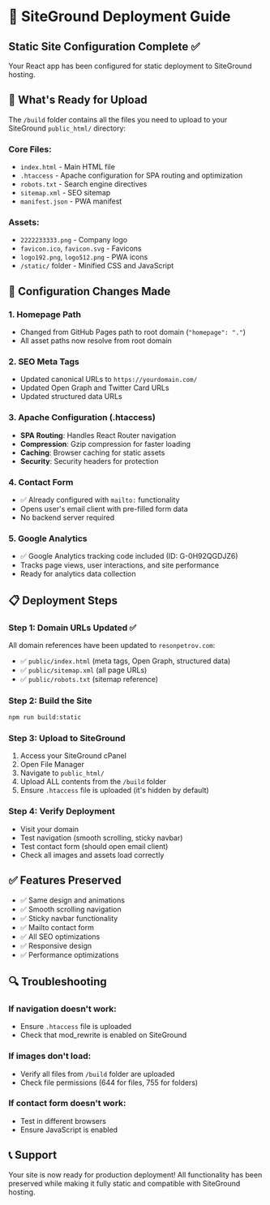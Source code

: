 # 🚀 SiteGround Deployment Guide

## Static Site Configuration Complete ✅

Your React app has been configured for static deployment to SiteGround hosting.

## 📁 What's Ready for Upload

The `/build` folder contains all the files you need to upload to your SiteGround `public_html/` directory:

### Core Files:
- `index.html` - Main HTML file
- `.htaccess` - Apache configuration for SPA routing and optimization
- `robots.txt` - Search engine directives
- `sitemap.xml` - SEO sitemap
- `manifest.json` - PWA manifest

### Assets:
- `2222233333.png` - Company logo
- `favicon.ico`, `favicon.svg` - Favicons
- `logo192.png`, `logo512.png` - PWA icons
- `/static/` folder - Minified CSS and JavaScript

## 🔧 Configuration Changes Made

### 1. Homepage Path
- Changed from GitHub Pages path to root domain (`"homepage": "."`)
- All asset paths now resolve from root domain

### 2. SEO Meta Tags
- Updated canonical URLs to `https://yourdomain.com/`
- Updated Open Graph and Twitter Card URLs
- Updated structured data URLs

### 3. Apache Configuration (.htaccess)
- **SPA Routing**: Handles React Router navigation
- **Compression**: Gzip compression for faster loading
- **Caching**: Browser caching for static assets
- **Security**: Security headers for protection

### 4. Contact Form
- ✅ Already configured with `mailto:` functionality
- Opens user's email client with pre-filled form data
- No backend server required

### 5. Google Analytics
- ✅ Google Analytics tracking code included (ID: G-0H92QGDJZ6)
- Tracks page views, user interactions, and site performance
- Ready for analytics data collection

## 📋 Deployment Steps

### Step 1: Domain URLs Updated ✅
All domain references have been updated to `resonpetrov.com`:
- ✅ `public/index.html` (meta tags, Open Graph, structured data)
- ✅ `public/sitemap.xml` (all page URLs)
- ✅ `public/robots.txt` (sitemap reference)

### Step 2: Build the Site
```bash
npm run build:static
```

### Step 3: Upload to SiteGround
1. Access your SiteGround cPanel
2. Open File Manager
3. Navigate to `public_html/`
4. Upload ALL contents from the `/build` folder
5. Ensure `.htaccess` file is uploaded (it's hidden by default)

### Step 4: Verify Deployment
- Visit your domain
- Test navigation (smooth scrolling, sticky navbar)
- Test contact form (should open email client)
- Check all images and assets load correctly

## ✅ Features Preserved

- ✅ Same design and animations
- ✅ Smooth scrolling navigation
- ✅ Sticky navbar functionality
- ✅ Mailto contact form
- ✅ All SEO optimizations
- ✅ Responsive design
- ✅ Performance optimizations

## 🔍 Troubleshooting

### If navigation doesn't work:
- Ensure `.htaccess` file is uploaded
- Check that mod_rewrite is enabled on SiteGround

### If images don't load:
- Verify all files from `/build` folder are uploaded
- Check file permissions (644 for files, 755 for folders)

### If contact form doesn't work:
- Test in different browsers
- Ensure JavaScript is enabled

## 📞 Support

Your site is now ready for production deployment! All functionality has been preserved while making it fully static and compatible with SiteGround hosting.
